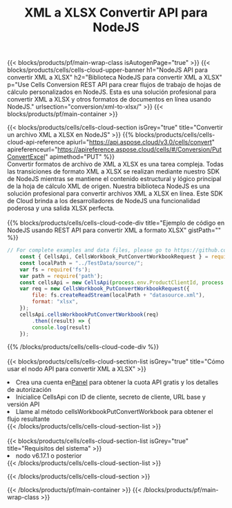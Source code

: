 ﻿---
title:  XML a XLSX Convertir API para NodeJS
description:  Usando Aspose.Cells Cloud SDK para NodeJS para convertir un archivo de formato XML a un archivo de formato XLSX.
url: /es/nodejs/conversion/xml-to-xlsx/
---
{{< blocks/products/pf/main-wrap-class isAutogenPage="true" >}}
{{< blocks/products/cells/cells-cloud-upper-banner h1="NodeJS API para convertir XML a XLSX" h2="Biblioteca NodeJS para convertir XML a XLSX" p="Use Cells Conversion REST API para crear flujos de trabajo de hojas de cálculo personalizados en NodeJS. Esta es una solución profesional para convertir XML a XLSX y otros formatos de documentos en línea usando NodeJS." urlsection="conversion/xml-to-xlsx/" >}}
{{< blocks/products/pf/main-container >}}

{{< blocks/products/cells/cells-cloud-section isGrey="true" title="Convertir un archivo XML a XLSX en NodeJS" >}}
{{% blocks/products/cells/cells-cloud-api-reference apiurl="https://api.aspose.cloud/v3.0/cells/convert" apireferenceurl="https://apireference.aspose.cloud/cells/#/Conversion/PutConvertExcel" apimethod="PUT" %}}
<br/>
Convertir formatos de archivo de XML a XLSX es una tarea compleja. Todas las transiciones de formato XML a XLSX se realizan mediante nuestro SDK de NodeJS mientras se mantiene el contenido estructural y lógico principal de la hoja de cálculo XML de origen. Nuestra biblioteca NodeJS es una solución profesional para convertir archivos XML a XLSX en línea. Este SDK de Cloud brinda a los desarrolladores de NodeJS una funcionalidad poderosa y una salida XLSX perfecta.
<br/>
<br/>
{{% blocks/products/cells/cells-cloud-code-div title="Ejemplo de código en NodeJS usando REST API para convertir XML a formato XLSX" gistPath="" %}}
 
```js
// For complete examples and data files, please go to https://github.com/aspose-cells-cloud/aspose-cells-cloud-node/
    const { CellsApi, CellsWorkbook_PutConvertWorkbookRequest } = require("asposecellscloud");
    const localPath = "../TestData/source/";
    var fs = require('fs');
    var path = require('path');
    const cellsApi = new CellsApi(process.env.ProductClientId, process.env.ProductClientSecret);
    var req = new CellsWorkbook_PutConvertWorkbookRequest({
        file: fs.createReadStream(localPath + "datasource.xml"),
        format: "xlsx",
    });
    cellsApi.cellsWorkbookPutConvertWorkbook(req)
        .then((result) => {
        console.log(result)
    });
```
 
{{% /blocks/products/cells/cells-cloud-code-div %}}
<br/>
<br/>
{{< blocks/products/cells/cells-cloud-section-list isGrey="true" title="Cómo usar el nodo API para convertir XML a XLSX" >}}
<li> Crea una cuenta en<a href="https://dashboard.aspose.cloud/">Panel</a> para obtener la cuota API gratis y los detalles de autorización</li>
<li>Inicialice CellsApi con ID de cliente, secreto de cliente, URL base y versión API</li>
<li>Llame al método cellsWorkbookPutConvertWorkbook para obtener el flujo resultante</li>
{{< /blocks/products/cells/cells-cloud-section-list >}}
<br/>
<br/>
{{< blocks/products/cells/cells-cloud-section-list isGrey="true" title="Requisitos del sistema" >}}
<li>nodo v6.17.1 o posterior</li>
{{< /blocks/products/cells/cells-cloud-section-list >}}

{{< /blocks/products/cells/cells-cloud-section >}}

{{< /blocks/products/pf/main-container >}}
{{< /blocks/products/pf/main-wrap-class >}}
